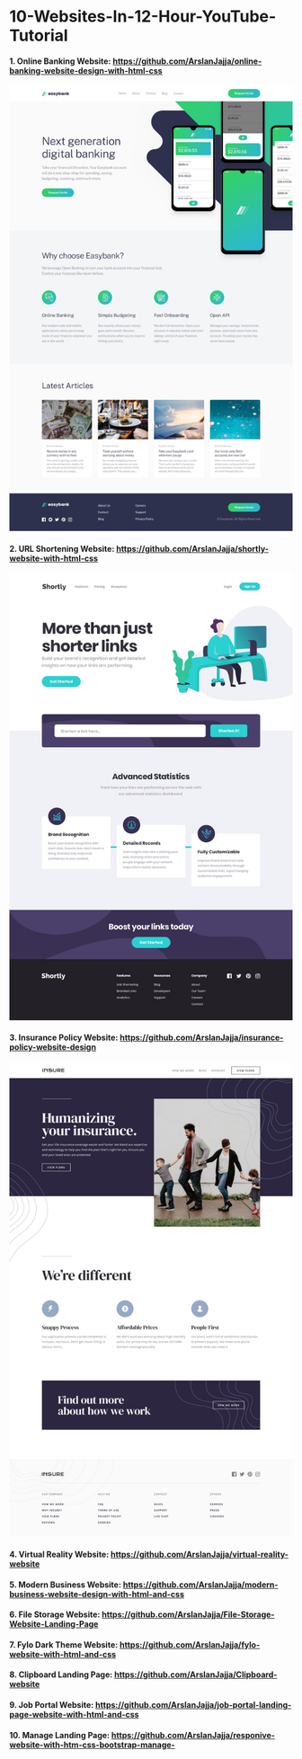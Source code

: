 # 10-Websites-In-12-Hour-YouTube-Tutorial


#### 1. Online Banking Website: https://github.com/ArslanJajja/online-banking-website-design-with-html-css

![Online Banking Website](/images/easybank.jpg)

#### 2. URL Shortening Website: https://github.com/ArslanJajja/shortly-website-with-html-css

![URL Shortening Website](/images/url.jpg)


#### 3. Insurance Policy Website: https://github.com/ArslanJajja/insurance-policy-website-design

![Insurance Policy Website](/images/insurance.jpg)


#### 4. Virtual Reality Website: https://github.com/ArslanJajja/virtual-reality-website

#### 5. Modern Business Website: https://github.com/ArslanJajja/modern-business-website-design-with-html-and-css

#### 6. File Storage Website: https://github.com/ArslanJajja/File-Storage-Website-Landing-Page

#### 7. Fylo Dark Theme Website: https://github.com/ArslanJajja/fylo-website-with-html-and-css

#### 8. Clipboard Landing Page: https://github.com/ArslanJajja/Clipboard-website

#### 9. Job Portal Website: https://github.com/ArslanJajja/job-portal-landing-page-website-with-html-and-css

#### 10. Manage Landing Page: https://github.com/ArslanJajja/responive-website-with-htm-css-bootstrap-manage-
